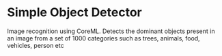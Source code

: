 # Simple Object Detector 
Image recognition using CoreML.
Detects the dominant objects present in an image from a set of 1000 categories such as trees, animals, food, vehicles, person etc
